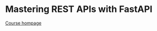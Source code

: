 # Mastering REST APIs with FastAPI

[Course hompage](https://www.udemy.com/course/rest-api-fastapi-python)


